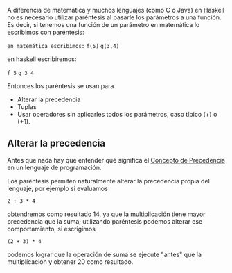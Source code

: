 A diferencia de matemática y muchos lenguajes (como C o Java) en Haskell no es necesario utilizar paréntesis al pasarle los parámetros a una función. Es decir, si tenemos una función de un parámetro en matemática lo escribimos con paréntesis:

`en matemática escribimos:`
`f(5)`
`g(3,4)`

en haskell escribiremos:

`f 5`
`g 3 4`

Entonces los paréntesis se usan para

-   Alterar la precedencia
-   Tuplas
-   Usar operadores sin aplicarles todos los parámetros, caso típico (+) o (+1).

Alterar la precedencia
----------------------

Antes que nada hay que entender qué significa el [Concepto de Precedencia](concepto-de-precedencia.html) en un lenguaje de programación.

Los paréntesis permiten naturalmente alterar la precedencia propia del lenguaje, por ejemplo si evaluamos

`2 + 3 * 4`

obtendremos como resultado 14, ya que la multiplicación tiene mayor precedencia que la suma; utilizando paréntesis podemos alterar ese comportamiento, si escrigimos

`(2 + 3) * 4`

podemos lograr que la operación de suma se ejecute "antes" que la multiplicación y obtener 20 como resultado.
